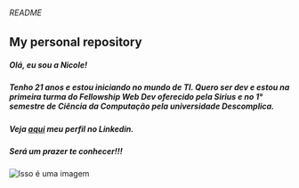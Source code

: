 ###### README
## **My personal repository** 
##### Olá, eu sou a Nicole! 
##### Tenho 21 anos e estou iniciando no mundo de TI. Quero ser dev e estou na primeira turma do **_Fellowship Web Dev_** oferecido pela Sirius e no 1° semestre de **_Ciência da Computação_** pela universidade Descomplica.
##### Veja [aqui](https://www.linkedin.com/in/nicoleavieira/) meu perfil no Linkedin.
##### Será um prazer te conhecer!!!
![Isso é uma imagem](https://www.francesfluente.com/wp-content/uploads/2017/12/handshake.jpg)

